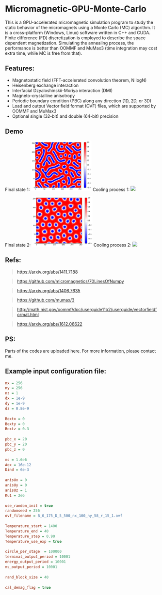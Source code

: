 # Micromagnetic-GPU-Monte-Carlo

This is a GPU-accelerated micromagnetic simulation program to study the static behavior of the micromagnets using a Monte Carlo (MC) algorithm. It is a cross-platform (Windows, Linux) software written in C++ and CUDA. Finite difference (FD) discretization is employed to describe the space dependent magnetization. Simulating the annealing process, the performance is better than OOMMF and MuMax3 (time integration may cost extra time, while MC is free from that).

## Features:
- Magnetostatic field (FFT-accelerated convolution theorem, N logN)
- Heisenberg exchange interaction
- Interfacial Dzyaloshinskii-Moriya interaction (DMI)
- Magneto-crystalline anisotropy
- Periodic boundary condition (PBC) along any direction (1D, 2D, or 3D)
- Load and output Vector field format (OVF) files, which are supported by OOMMF and MuMax3
- Optional single (32-bit) and double (64-bit) precision

## Demo

Final state 1:
<img src="Demo/1.png" width="200">
Cooling process 1:
<img src="Demo/1.gif" >

Final state 2:
<img src="Demo/2.png" width="200">
Cooling process 2:
<img src="Demo/2.gif" >


## Refs:
> https://arxiv.org/abs/1411.7188

> https://github.com/micromagnetics/70LinesOfNumpy

> https://arxiv.org/abs/1406.7635

> https://github.com/mumax/3

> http://math.nist.gov/oommf/doc/userguide11b2/userguide/vectorfieldformat.html

> https://arxiv.org/abs/1612.06622

## PS:
Parts of the codes are uploaded here. For more information, please contact me.

## Example input configuration file:
```ini
nx = 256
ny = 256
nz = 1
dx = 1e-9
dy = 1e-9
dz = 0.8e-9

Bextx = 0
Bexty = 0
Bextz = 0.3

pbc_x = 20
pbc_y = 20
pbc_z = 0

ms = 1.6e6
Aex = 16e-12
Dind = 6e-3

anisUx = 0
anisUy = 0
anisUz = 1
Ku1 = 2e6

use_random_init = true
randomseed = 256
ovf_filename = B_0_175_D_5_500_nx_100_ny_58_r_15_1.ovf

Temperature_start = 1400
Temperature_end = 40
Temperature_step = 0.90
Temperature_use_exp = true

circle_per_stage  = 100000
terminal_output_period = 10001
energy_output_period = 10001
ms_output_period = 10001

rand_block_size = 40

cal_demag_flag = true
```

